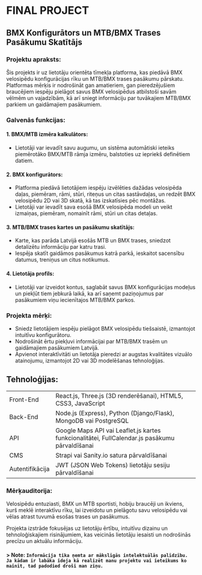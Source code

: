 # FINAL PROJECT
## BMX Konfigurātors un MTB/BMX Trases Pasākumu Skatītājs

### Projektu apraksts:

Šis projekts ir uz lietotāju orientēta tīmekļa platforma, kas piedāvā BMX velosipēdu konfigurācijas rīku un MTB/BMX trases pasākumu pārskatu. Platformas mērķis ir nodrošināt gan amatieriem, gan pieredzējušiem braucējiem iespēju pielāgot savus BMX velosipēdus atbilstoši savām vēlmēm un vajadzībām, kā arī sniegt informāciju par tuvākajiem MTB/BMX parkiem un gaidāmajiem pasākumiem.

### Galvenās funkcijas:
#### 1. BMX/MTB izmēra kalkulātors:
- Lietotāji var ievadīt savu augumu, un sistēma automātiski ieteiks piemērotāko BMX/MTB rāmja izmēru, balstoties uz iepriekš definētiem datiem.
#### 2. BMX konfigurātors:
- Platforma piedāvā lietotājiem iespēju izvēlēties dažādas velosipēda daļas, piemēram, rāmi, stūri, riteņus un citas sastāvdaļas, un redzēt BMX velosipēdu 2D vai 3D skatā, kā tas izskatīsies pēc montāžas.
- Lietotāji var ievadīt sava esošā BMX velosipēda modeli un veikt izmaiņas, piemēram, nomainīt rāmi, stūri un citas detaļas.
#### 3. MTB/BMX trases kartes un pasākumu skatītājs:
- Karte, kas parāda Latvijā esošās MTB un BMX trases, sniedzot detalizētu informāciju par katru trasi.
- Iespēja skatīt gaidāmos pasākumus katrā parkā, ieskaitot sacensību datumus, treniņus un citus notikumus.
#### 4. Lietotāja profils:
- Lietotāji var izveidot kontus, saglabāt savus BMX konfigurācijas modeļus un piekļūt tiem jebkurā laikā, ka arī saņemt paziņojumus par pasākumiem viņu iecienītajos MTB/BMX parkos.

### Projekta mērķi:
- Sniedz lietotājiem iespēju pielāgot BMX velosipēdu tiešsaistē, izmantojot intuitīvu konfigurātoru.
- Nodrošināt ērtu piekļuvi informācijai par MTB/BMX trasēm un gaidāmajiem pasākumiem Latvijā.
- Apvienot interaktīvitāti un lietotāja pieredzi ar augstas kvalitātes vizuālo atainojumu, izmantojot 2D vai 3D modelēšanas tehnoloģijas.

## Tehnoloģijas:
|       |           |
| ----- | --------- |
| Front-End| React.js, Three.js (3D renderēšanai), HTML5, CSS3, JavaScript |
| Back-End | Node.js (Express), Python (Django/Flask), MongoDB vai PostgreSQL |
| API | Google Maps API vai Leaflet.js kartes funkcionalitātei, FullCalendar.js pasākumu pārvaldīšanai |
| CMS | Strapi vai Sanity.io satura pārvaldīšanai |
| Autentifikācija | JWT (JSON Web Tokens) lietotāju sesiju pārvaldīšanai |

### Mērķauditorija:

Velosipēdu entuziasti, BMX un MTB sportisti, hobiju braucēji un ikviens, kurš meklē interaktīvu rīku, lai izveidotu un pielāgotu savu velosipēdu vai vēlas atrast tuvumā esošas trases un pasākumus.

Projekta izstrāde fokusējas uz lietotāju ērtību, intuitīvu dizainu un tehnoloģiskajiem risinājumiem, kas veicinās lietotāju iesaisti un nodrošinās precīzu un aktuālu informāciju.



#### > Note: `Informācija tika ņemta ar mākslīgās intelektuālās palīdzību. Ja kādam ir labāka ideja kā realizēt manu projektu vai ieteikums ko mainīt, tad padodied droši man ziņu.`
